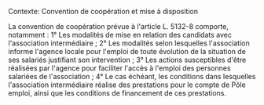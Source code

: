 Contexte: Convention de coopération et mise à disposition

La convention de coopération prévue à l'article L. 5132-8 comporte, notamment : 1° Les modalités de mise en relation des candidats avec l'association intermédiaire ; 2° Les modalités selon lesquelles l'association informe l'agence locale pour l'emploi de toute évolution de la situation de ses salariés justifiant son intervention ; 3° Les actions susceptibles d'être réalisées par l'agence pour faciliter l'accès à l'emploi des personnes salariées de l'association ; 4° Le cas échéant, les conditions dans lesquelles l'association intermédiaire réalise des prestations pour le compte de Pôle emploi, ainsi que les conditions de financement de ces prestations.